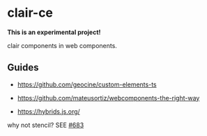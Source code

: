 # clair-ce

**This is an experimental project!**

clair components in web components.

## Guides

- https://github.com/geocine/custom-elements-ts

- https://github.com/mateusortiz/webcomponents-the-right-way

- https://hybrids.js.org/

why not stencil? SEE [#683](https://github.com/ionic-team/stencil/issues/683)
